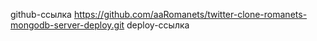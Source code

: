 github-ссылка https://github.com/aaRomanets/twitter-clone-romanets-mongodb-server-deploy.git
deploy-ссылка 